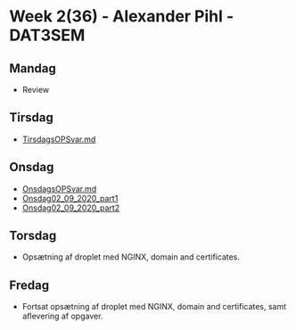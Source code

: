 # Week 2(36) - Alexander Pihl - DAT3SEM

## Mandag
- Review

## Tirsdag
- [TirsdagsOPSvar.md](https://github.com/AlexanderPihl/3SemWeek2-36/blob/master/TirsdagsOPGSvar.md)

## Onsdag
- [OnsdagsOPSvar.md](https://github.com/AlexanderPihl/3SemWeek2-36/blob/master/OnsdagsOPGSvar.md)
- [Onsdag02_09_2020_part1](https://github.com/AlexanderPihl/3SemWeek2-36/tree/master/Onsdag02_09_2020_part1)
- [Onsdag02_09_2020_part2](https://github.com/AlexanderPihl/3SemWeek2-36/tree/master/Onsdag02_09_2020_part2)

## Torsdag
- Opsætning af droplet med NGINX, domain and certificates.

## Fredag
- Fortsat opsætning af droplet med NGINX, domain and certificates, samt aflevering af opgaver.
